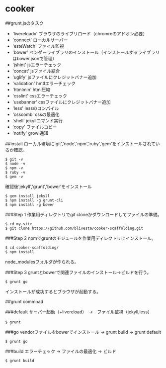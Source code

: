 cooker
==================

##grunt.jsのタスク
- 'livereloadx' ブラウザのライブリロード（chromreのアドオン必要）
- 'connect' ローカルサーバー
- 'esteWatch' ファイル監視
- 'bower' ベンダーライブラリのインストール（インストールするライブラリはbower.jsonで管理）　
- 'jshint' jsエラーチェック
- 'concat' jsファイル結合
- 'uglify' jsファイルにクレジットバナー追加
- 'validation' hmtlエラーチェック
- 'htmlmin' html圧縮
- 'csslint' cssエラーチェック
- 'usebanner' cssファイルにクレジットバナー追加
- 'less' lessのコンパイル
- 'csscomb' cssの最適化
- 'shell' jekyllコマンド実行
- 'copy' ファイルコピー
- 'notify' growl通知


##install 
ローカル環境に'git','node','npm','ruby','gem'をインストールされているか確認。
```
$ git -v
$ node -v
$ npm -v
$ ruby -v
$ gem -v
```

確認後'jekyll','grunt','bower'をインストール
```
$ gem install jekyll
$ npm install -g grunt-cli
$ npm install -g bower
```

###Step 1
作業用ディレクトリでgit cloneかダウンロードしてファイルの準備。
```
$ cd my-site
$ git clone https://github.com/blivesta/cooker-scaffolding.git
```

###Step 2
npmでgruntのモジュールを作業用ディレクトリにインストール。
```
$ cd cooker-scaffolding/
$ npm install
```
node_modulesフォルダが作られる。

###Step 3
gruntとbowerで関連ファイルのインストール→ビルドを行う。
```
$ grunt go
```
インストールが成功するとブラウザが起動する。
  
##grunt commnad

###default
サーバー起動（+livereload）　→　ファイル監視（jekyll,less）
```
$ grunt　
```

###go
vendorファイルをbowerでインストール → grunt build → grunt default
```
$ grunt go
```

###build
エラーチェック → ファイルの最適化 → ビルド
```
$ grunt build
```
